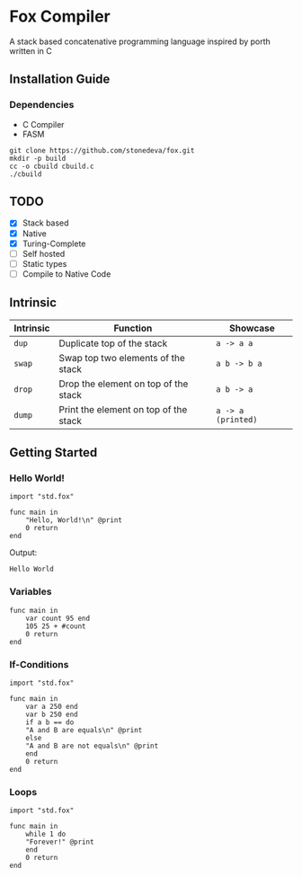 # Fox Compiler
A stack based concatenative programming language inspired by porth
written in C

## Installation Guide
### Dependencies
- C Compiler
- FASM

```console
git clone https://github.com/stonedeva/fox.git
mkdir -p build
cc -o cbuild cbuild.c
./cbuild
```

## TODO
- [x] Stack based
- [x] Native
- [x] Turing-Complete
- [ ] Self hosted
- [ ] Static types
- [ ] Compile to Native Code

## Intrinsic
| Intrinsic     | Function                                   | Showcase  |
|---------------|--------------------------------------------|-----------|
| ```dup```     | Duplicate top of the stack                 | ```a -> a a```  |
| ```swap```     | Swap top two elements of the stack        |  ```a b -> b a``` |
| ```drop```     | Drop the element on top of the stack      |	```a b -> a```	|
| ```dump```	| Print the element on top of the stack	     |	```a -> a (printed)``` |

## Getting Started
### Hello World!
```code
import "std.fox"

func main in
    "Hello, World!\n" @print
    0 return
end
```
Output:
```code
Hello World
```

### Variables
```code
func main in
    var count 95 end
    105 25 + #count
    0 return
end
```

### If-Conditions
```code
import "std.fox"

func main in
    var a 250 end
    var b 250 end
    if a b == do
	"A and B are equals\n" @print
    else
	"A and B are not equals\n" @print
    end
    0 return
end
```

### Loops
```code
import "std.fox"

func main in
    while 1 do
	"Forever!" @print
    end
    0 return
end
```
